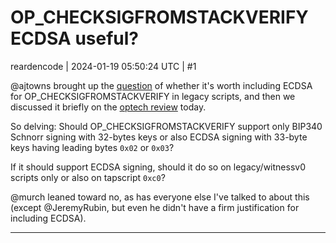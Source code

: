 # OP_CHECKSIGFROMSTACKVERIFY ECDSA useful?

reardencode | 2024-01-19 05:50:24 UTC | #1

@ajtowns brought up the [question](https://github.com/bitcoin-inquisition/binana/pull/1#discussion_r1456957199) of whether it's worth including ECDSA for OP_CHECKSIGFROMSTACKVERIFY in legacy scripts, and then we discussed it briefly on the [optech review](https://twitter.com/bitcoinoptech/status/1748048222705103231) today.

So delving: Should OP_CHECKSIGFROMSTACKVERIFY support only BIP340 Schnorr signing with 32-bytes keys or also ECDSA signing with 33-byte keys having leading bytes `0x02` or `0x03`?

If it should support ECDSA signing, should it do so on legacy/witnessv0 scripts only or also on tapscript `0xc0`?

@murch leaned toward no, as has everyone else I've talked to about this (except @JeremyRubin, but even he didn't have a firm justification for including ECDSA).

-------------------------

